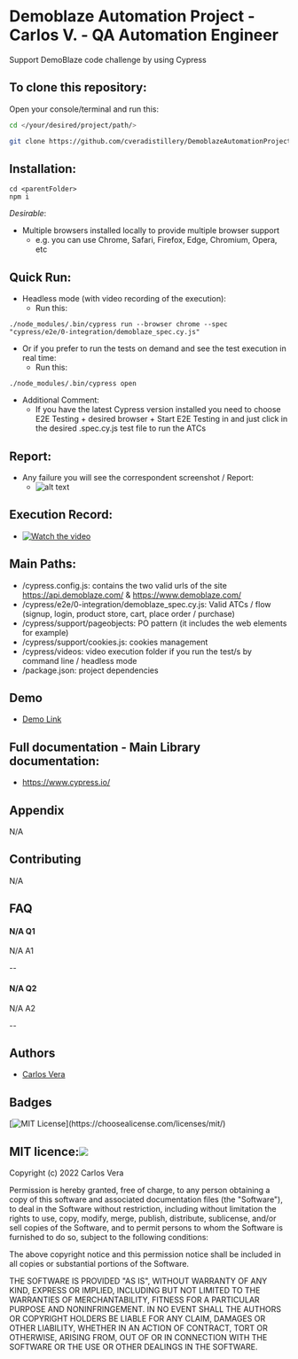 
# Demoblaze Automation Project - Carlos V. - QA Automation Engineer
Support DemoBlaze code challenge by using Cypress

## To clone this repository:
Open your console/terminal and run this:
```sh
cd </your/desired/project/path/>
```

```sh
git clone https://github.com/cveradistillery/DemoblazeAutomationProject_CarlosV.git
```

## Installation:

```console
cd <parentFolder>
npm i
```

_Desirable_:
- Multiple browsers installed locally to provide multiple browser support
    * e.g. you can use Chrome, Safari, Firefox, Edge, Chromium, Opera, etc


## Quick Run:
- Headless mode (with video recording of the execution):
  *  Run this:
```console
./node_modules/.bin/cypress run --browser chrome --spec "cypress/e2e/0-integration/demoblaze_spec.cy.js"
```

- Or if you prefer to run the tests on demand and see the test execution in real time:
  *  Run this:
```console
./node_modules/.bin/cypress open
```
  * Additional Comment:
    *  If you have the latest Cypress version installed you need to choose E2E Testing + desired browser + Start E2E Testing in <browser>  and just click in the desired <fileTestName>.spec.cy.js test file to run the ATCs

## Report:
- Any failure you will see the correspondent screenshot / Report:
    * ![alt text](https://i.ibb.co/68dxkxj/image.png) 

## Execution Record:
- [![Watch the video](https://i.imgur.com/RfiDUsT.png)](https://www.veed.io/view/8a57c438-1ff2-4f53-98a3-6f693f8c0fc5)


## Main Paths:

- /cypress.config.js: contains the two valid urls of the site https://api.demoblaze.com/ & https://www.demoblaze.com/
- /cypress/e2e/0-integration/demoblaze_spec.cy.js: Valid ATCs / flow (signup, login, product store, cart, place order / purchase)
- /cypress/support/pageobjects: PO pattern (it includes the web elements for example)
- /cypress/support/cookies.js: cookies management
- /cypress/videos: video execution folder if you run the test/s by command line / headless mode
- /package.json: project dependencies


## Demo

- [Demo Link](https://www.veed.io/view/8a57c438-1ff2-4f53-98a3-6f693f8c0fc5)

## Full documentation - Main Library documentation:
- https://www.cypress.io/
## Appendix

N/A


## Contributing

N/A


## FAQ

#### N/A Q1

N/A A1

--

#### N/A Q2

N/A A2

--
## Authors

- [Carlos Vera](https://www.github.com/)


## Badges


[![MIT License](https://img.shields.io/apm/l/atomic-design-ui.svg?)](https://choosealicense.com/licenses/mit/)

## MIT licence:[![](https://i.ibb.co/2kHmnLX/image.png)](#MIT)

Copyright (c) 2022 Carlos Vera

Permission is hereby granted, free of charge, to any person obtaining a copy of this software and associated documentation files (the "Software"), to deal in the Software without restriction, including without limitation the rights to use, copy, modify, merge, publish, distribute, sublicense, and/or sell copies of the Software, and to permit persons to whom the Software is furnished to do so, subject to the following conditions:

The above copyright notice and this permission notice shall be included in all copies or substantial portions of the Software.

THE SOFTWARE IS PROVIDED "AS IS", WITHOUT WARRANTY OF ANY KIND, EXPRESS OR IMPLIED, INCLUDING BUT NOT LIMITED TO THE WARRANTIES OF MERCHANTABILITY, FITNESS FOR A PARTICULAR PURPOSE AND NONINFRINGEMENT. IN NO EVENT SHALL THE AUTHORS OR COPYRIGHT HOLDERS BE LIABLE FOR ANY CLAIM, DAMAGES OR OTHER LIABILITY, WHETHER IN AN ACTION OF CONTRACT, TORT OR OTHERWISE, ARISING FROM, OUT OF OR IN CONNECTION WITH THE SOFTWARE OR THE USE OR OTHER DEALINGS IN THE SOFTWARE.

